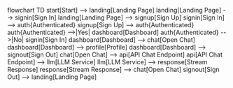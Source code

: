 flowchart TD
    start[Start] --> landing[Landing Page]
    landing[Landing Page] --> signin[Sign In]
    landing[Landing Page] --> signup[Sign Up]
    signin[Sign In] --> auth{Authenticated}
    signup[Sign Up] --> auth{Authenticated}
    auth{Authenticated} -->|Yes| dashboard[Dashboard]
    auth{Authenticated} -->|No| signin[Sign In]
    dashboard[Dashboard] --> chat[Open Chat]
    dashboard[Dashboard] --> profile[Profile]
    dashboard[Dashboard] --> signout[Sign Out]
    chat[Open Chat] --> api[API Chat Endpoint]
    api[API Chat Endpoint] --> llm[LLM Service]
    llm[LLM Service] --> response[Stream Response]
    response[Stream Response] --> chat[Open Chat]
    signout[Sign Out] --> landing[Landing Page]
